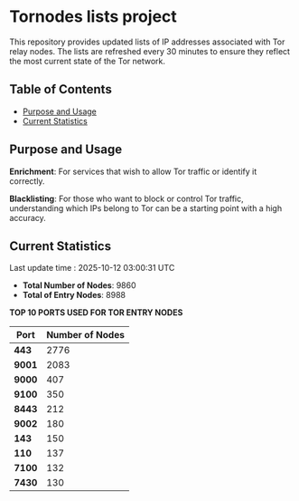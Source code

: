 # Tornodes lists project

This repository provides updated lists of IP addresses associated with Tor relay nodes. The lists are refreshed every 30 minutes to ensure they reflect the most current state of the Tor network.

## Table of Contents

- [Purpose and Usage](#purpose-and-usage)
- [Current Statistics](#current-statistics)


## Purpose and Usage

**Enrichment**: For services that wish to allow Tor traffic or identify it correctly.

**Blacklisting**: For those who want to block or control Tor traffic, understanding which IPs belong to Tor can be a starting point with a high accuracy.

## Current Statistics

Last update time : 2025-10-12 03:00:31 UTC

- **Total Number of Nodes**: 9860
- **Total of Entry Nodes**: 8988

**TOP 10 PORTS USED FOR TOR ENTRY NODES**

| **Port** | **Number of Nodes** |
|------|-----------------|
| **443**   | 2776  |
| **9001**   | 2083  |
| **9000**   | 407  |
| **9100**   | 350  |
| **8443**   | 212  |
| **9002**   | 180  |
| **143**   | 150  |
| **110**   | 137  |
| **7100**   | 132  |
| **7430**   | 130  |

